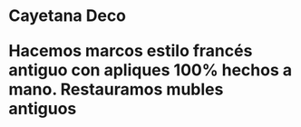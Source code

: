 <h1>Cayetana Deco

Hacemos marcos estilo francés antiguo con apliques 100% hechos a mano.
Restauramos mubles antiguos